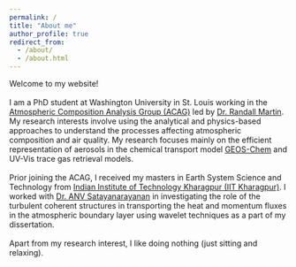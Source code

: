 ```yaml
---
permalink: /
title: "About me"
author_profile: true
redirect_from: 
  - /about/
  - /about.html
---
```


Welcome to my website!\
\
I am a PhD student at Washington University in St. Louis working in the [Atmospheric Composition Analysis Group (ACAG)](https://sites.wustl.edu/acag/) led by [Dr. Randall Martin](https://engineering.washu.edu/faculty/Randall-Martin.html). My research interests involve using the analytical and physics-based approaches to understand the processes affecting atmospheric composition and air quality. My research focuses mainly on the efficient representation of aerosols in the chemical transport model [GEOS-Chem](https://geoschem.github.io/index.html) and UV-Vis trace gas retrieval models.\
\
Prior joining the ACAG, I received my masters in Earth System Science and Technology from [Indian Institute of Technology Kharagpur (IIT Kharagpur)](https://www.iitkgp.ac.in/). I worked with [Dr. ANV Satayanarayanan](https://www.iitkgp.ac.in/department/CL/faculty/cl-anvsatya) in investigating the role of the turbulent coherent structures in transporting the heat and momentum fluxes in the atmospheric boundary layer using wavelet techniques as a part of my dissertation.\
\
Apart from my research interest, I like doing nothing (just sitting and relaxing).  
